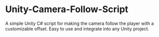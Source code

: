 # Unity-Camera-Follow-Script
A simple Unity C# script for making the camera follow the player with a customizable offset. Easy to use and integrate into any Unity project.
